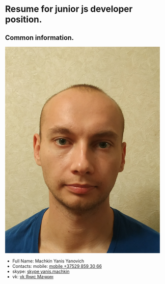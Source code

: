 # Resume for junior js developer position.
## Common information.
![user-image](/img/user-photo.jpg)
* Full Name: Machkin Yanis Yanovich
* Contacts: mobile: [mobile +37529 859 30 66](tel:+375298593066)
* skype: [skype yanis.machkin](skype:yanis.machkin?chat)
* vk: [vk Янис Мачкин](https://vk.com/id15973765)
        